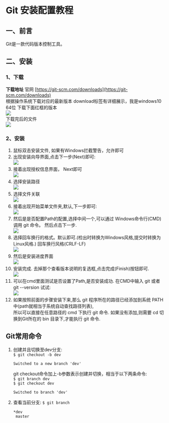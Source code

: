 # Git 安装配置教程
## 一、前言
Git是一款代码版本控制工具。
## 二、安装
### 1、下载
**下载地址** 官网  [https://git-scm.com/downloads](https://git-scm.com/downloads)   
根据操作系统下载对应的最新版本 download标签有详细展示，我是windows10 64位 下载下面红框的版本  
![](https://cdn.jsdelivr.net/gh/csvf/imagehost/imgs/%E5%BE%AE%E4%BF%A1%E6%88%AA%E5%9B%BE_20210304152825.png)  
下载完后的文件  
![](https://cdn.jsdelivr.net/gh/csvf/imagehost/imgs/20201215114936136.png)  
### 2、安装
1. 鼠标双击安装文件, 如果有Windows拦截警告，允许即可   
2. 出现安装向导界面,点击下一步(Next)即可:  
![](https://cdn.jsdelivr.net/gh/csvf/imagehost/imgs/20210304154342.png)  
3. 接着出现授权信息界面， Next即可  
![](https://cdn.jsdelivr.net/gh/csvf/imagehost/imgs/20210304160648.png)  
4. 选择安装路径  
![](https://cdn.jsdelivr.net/gh/csvf/imagehost/imgs/20210304160957.png)  
5. 选择文件关联  
![](https://cdn.jsdelivr.net/gh/csvf/imagehost/imgs/20210304161035.png)  
6. 接着出现开始菜单文件夹,默认,下一步即可:  
![](https://cdn.jsdelivr.net/gh/csvf/imagehost/imgs/20210304161106.png)  
7. 然后是是否配置Path的配置,选择中间一个,可以通过 Windows命令行(CMD)调用 git 命令。 然后点击下一步.  
![](https://cdn.jsdelivr.net/gh/csvf/imagehost/imgs/20210304161200.png)  
8. 选择回车换行的格式。默认即可.(检出时转换为Windows风格,提交时转换为Linux风格.) 回车换行风格(CRLF-LF)  
![](https://cdn.jsdelivr.net/gh/csvf/imagehost/imgs/20210304161308.png)  
9. 然后是安装进度界面  
![](https://cdn.jsdelivr.net/gh/csvf/imagehost/imgs/20210304161349.png)  
10. 安装完成. 去掉那个查看版本说明的复选框,点击完成(Finish)按钮即可.  
![](https://cdn.jsdelivr.net/gh/csvf/imagehost/imgs/20210304161413.png)  
11. 可以在cmd里面测试是否设置了Path,是否安装成功. 在CMD中输入 git 或者 git --version 试试:  
![](https://cdn.jsdelivr.net/gh/csvf/imagehost/imgs/20210304161447.png)
12. 如果按照前面的步骤安装下来,那么 git 程序所在的路径已经添加到系统 PATH 中(path就相当于系统自动查找路径列表),  
所以可以直接在任意路径的 cmd 下执行 git 命令. 如果没有添加,则需要 cd 切换到Git所在的 bin 目录下,才能执行 git 命令.
## Git常用命令
1. 创建并且切换至dev分支:  
   `$ git checkout -b dev`  
   ```shell script
   Switched to a new branch 'dev' 
   ```
   git checkout命令加上-b参数表示创建并切换，相当于以下两条命令:   
   `$ git branch dev`  
   `$ git checkout dev`  
   ```shell script
   Switched to branch 'dev'
    ```  
2. 查看当前分支:
  `$ git branch`  
   ```shell script
   *dev  
    master 
   ``` 



